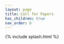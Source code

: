 ```yaml
---
layout: page
title: Call for Papers
has_children: true
nav_order: 6
---
```


{% include splash.html %}
